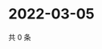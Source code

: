 # 2022-03-05

共 0 条

<!-- BEGIN WEIBO -->
<!-- 最后更新时间 Sat Mar 05 2022 20:18:21 GMT+0800 (China Standard Time) -->

<!-- END WEIBO -->
